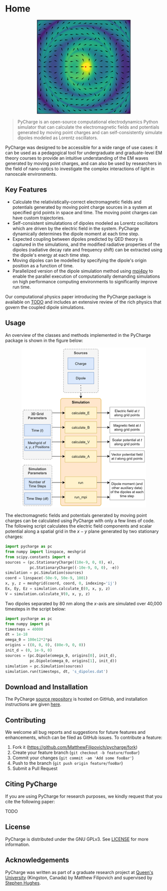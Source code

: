 # Home

<p align="center">
  <img width="300" src="figs/oscillating_charge.gif">
</p>

> PyCharge is an open-source computational electrodynamics Python simulator that can calculate the electromagnetic fields and potentials generated by moving point charges and can self-consistently simulate dipoles modeled as Lorentz oscillators.

PyCharge was designed to be accessible for a wide range of use cases: it can be used as a pedagogical tool for undergraduate and graduate-level EM theory courses to provide an intuitive understanding of the EM waves generated by moving point charges, and can also be used by researchers in the field of nano-optics to investigate the complex interactions of light in nanoscale environments.

## Key Features

- Calculate the relativistically-correct electromagnetic fields and potentials generated by moving point charge sources in a system at specified grid points in space and time. The moving point charges can have custom trajectories.
- Self-consistent simulatations of dipoles modeled as Lorentz oscillators which are driven by the electric field in the system. PyCharge dynamically determines the dipole moment at each time step.
- Expected coupling between dipoles predicted by QED theory is captured in the simulations, and the modified radiative properties of the dipoles (radiative decay rate and frequency shift) can be extracted using the dipole's energy at each time step.
- Moving dipoles can be modelled by specifying the dipole's origin position as a function of time.
- Parallelized version of the dipole simulation method using [mpi4py](https://mpi4py.readthedocs.io/en/stable/) to enable the parallel execution of computationally demanding simulations on high performance computing environments to significantly improve run time.

Our computational physics paper introducing the PyCharge package is available on [TODO](www.https://arxiv.org/) and includes an extensive review of the rich physics that govern the coupled dipole simulations.

## Usage

An overview of the classes and methods implemented in the PyCharge package is shown in the figure below:

<p align="center">
  <img width="400" src="figs/workflow.png">
</p>

The electromagnetic fields and potentials generated by moving point charges can be calculated using PyCharge with only a few lines of code. The following script calculates the electric field components and scalar potential along a spatial grid in the $x-y$ plane generated by two stationary charges:

```python
import pycharge as pc
from numpy import linspace, meshgrid
from scipy.constants import e
sources = (pc.StationaryCharge((10e-9, 0, 0), e),
           pc.StationaryCharge((-10e-9, 0, 0), -e))
simulation = pc.Simulation(sources)
coord = linspace(-50e-9, 50e-9, 1001)
x, y, z = meshgrid(coord, coord, 0, indexing='ij')
Ex, Ey, Ez = simulation.calculate_E(0, x, y, z)
V = simulation.calculate_V(0, x, y, z)
```

Two dipoles separated by 80 nm along the $x$-axis are simulated over 40,000 timesteps in the script below:

```python
import pycharge as pc
from numpy import pi
timesteps = 40000
dt = 1e-18
omega_0 = 100e12*2*pi
origins = ((0, 0, 0), (80e-9, 0, 0))
init_d = (0, 1e-9, 0)
sources = (pc.Dipole(omega_0, origins[0], init_d),
           pc.Dipole(omega_0, origins[1], init_d))
simulation = pc.Simulation(sources)
simulation.run(timesteps, dt, 's_dipoles.dat')
```

## Download and Installation

The PyCharge [source repository](https://github.com/MatthewFilipovich/pycharge) is hosted on GitHub, and installation instructions are given [here](getting_started/installation.md).

## Contributing

We welcome all bug reports and suggestions for future features and enhancements, which can be filed as GitHub issues. To contribute a feature:

1. Fork it (<https://github.com/MatthewFilipovich/pycharge/fork>)
2. Create your feature branch (`git checkout -b feature/fooBar`)
3. Commit your changes (`git commit -am 'Add some fooBar'`)
4. Push to the branch (`git push origin feature/fooBar`)
5. Submit a Pull Request

## Citing PyCharge

If you are using PyCharge for research purposes, we kindly request that you cite the following paper:

TODO

## License

PyCharge is distributed under the GNU GPLv3. See [LICENSE](https://github.com/MatthewFilipovich/pycharge/blob/master/LICENSE) for more information.

## Acknowledgements

PyCharge was written as part of a graduate research project at [Queen's University](https://www.queensu.ca/physics/home) (Kingston, Canada) by Matthew Filipovich and supervised by [Stephen Hughes](https://www.physics.queensu.ca/facultysites/hughes/).
